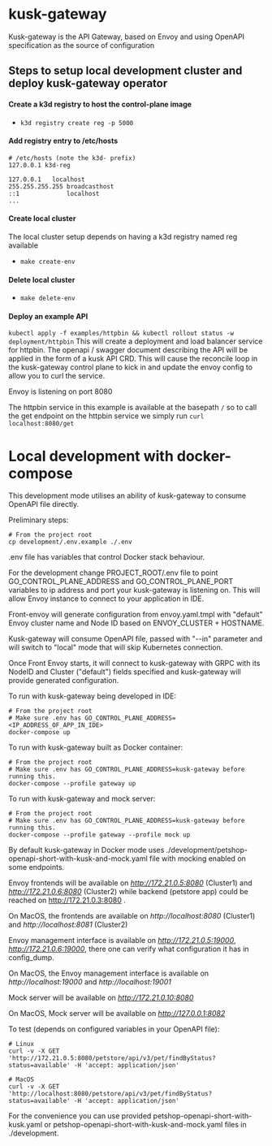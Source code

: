 # kusk-gateway
Kusk-gateway is the API Gateway, based on Envoy and using OpenAPI specification as the source of configuration

## Steps to setup local development cluster and deploy kusk-gateway operator
#### Create a k3d registry to host the control-plane image
- `k3d registry create reg -p 5000`

#### Add registry entry to /etc/hosts
```
# /etc/hosts (note the k3d- prefix)
127.0.0.1 k3d-reg

127.0.0.1	localhost
255.255.255.255	broadcasthost
::1             localhost
...
```

#### Create local cluster
The local cluster setup depends on having a k3d registry named reg available
- `make create-env`

#### Delete local cluster
- `make delete-env`

#### Deploy an example API
`kubectl apply -f examples/httpbin && kubectl rollout status -w deployment/httpbin`
This will create a deployment and load balancer service for httpbin.
The openapi / swagger document describing the API will be applied in the form of a kusk API CRD.
This will cause the reconcile loop in the kusk-gateway control plane to kick in and update the envoy config to allow you 
to curl the service.

Envoy is listening on port 8080

The httpbin service in this example is available at the basepath `/` so to call the get endpoint on the httpbin service 
we simply run `curl localhost:8080/get`

# Local development with docker-compose

This development mode utilises an ability of kusk-gateway to consume OpenAPI file directly.

Preliminary steps:

```shell
# From the project root
cp development/.env.example ./.env
```

.env file has variables that control Docker stack behaviour.

For the development change PROJECT_ROOT/.env file to point GO_CONTROL_PLANE_ADDRESS and GO_CONTROL_PLANE_PORT variables to ip address and port your kusk-gateway is listening on.
This will allow Envoy instance to connect to your application in IDE.

Front-envoy will generate configuration from envoy.yaml.tmpl with "default" Envoy cluster name and Node ID based on ENVOY_CLUSTER + HOSTNAME.

Kusk-gateway will consume OpenAPI file, passed with "--in" parameter and will switch to "local" mode that will skip Kubernetes connection.

Once Front Envoy starts, it will connect to kusk-gateway with GRPC with its NodeID and Cluster ("default") fields specified and kusk-gateway will provide generated configuration.

To run with kusk-gateway being developed in IDE:

```shell
# From the project root
# Make sure .env has GO_CONTROL_PLANE_ADDRESS=<IP_ADDRESS_OF_APP_IN_IDE>
docker-compose up
```

To run with kusk-gateway built as Docker container:

```shell
# From the project root
# Make sure .env has GO_CONTROL_PLANE_ADDRESS=kusk-gateway before running this.
docker-compose --profile gateway up
```

To run with kusk-gateway and mock server:

```shell
# From the project root
# Make sure .env has GO_CONTROL_PLANE_ADDRESS=kusk-gateway before running this.
docker-compose --profile gateway --profile mock up
```

By default kusk-gateway in Docker mode uses ./development/petshop-openapi-short-with-kusk-and-mock.yaml file with mocking enabled on some endpoints.

Envoy frontends will be available on *http://172.21.0.5:8080* (Cluster1) and *http://172.21.0.6:8080* (Cluster2) while backend (petstore app) could be reached on http://172.21.0.3:8080 .

On MacOS, the frontends are available on *http://localhost:8080* (Cluster1) and *http://localhost:8081* (Cluster2)

Envoy management interface is available on *http://172.21.0.5:19000*,  *http://172.21.0.6:19000*, there one can verify what configuration it has in config_dump.

On MacOS, the Envoy management interface is available on *http://localhost:19000* and *http://localhost:19001*  

Mock server will be available on *http://172.21.0.10:8080*

On MacOS, Mock server will be available on *http://127.0.0.1:8082*

To test (depends on configured variables in your OpenAPI file):

```shell
# Linux
curl -v -X GET 'http://172.21.0.5:8080/petstore/api/v3/pet/findByStatus?status=available' -H 'accept: application/json'

# MacOS
curl -v -X GET 'http://localhost:8080/petstore/api/v3/pet/findByStatus?status=available' -H 'accept: application/json'
```

For the convenience you can use provided petshop-openapi-short-with-kusk.yaml or petshop-openapi-short-with-kusk-and-mock.yaml files in ./development.
